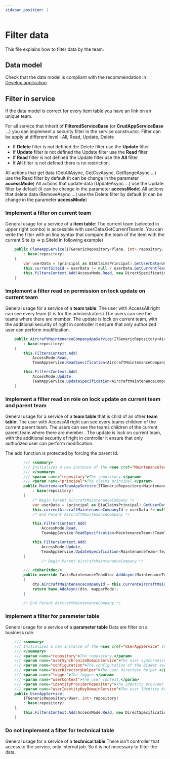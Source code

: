 ```yaml
---
sidebar_position: 1
---
```


# Filter data
This file explains how to filter data by the team.

## Data model
Check that the data model is compliant with the recommendation in :
 [Develop application](../../20-WorkWithBIA/20-DevelopApplication/DevelopTheApplication.md)

## Filter in service
If the data model is correct for every item table you have an link on an unique team.

For all service that inherit of **FilteredServiceBase** (or **CrudAppServiceBase** ...) you can implement a security filter in the service constructor.
Filter can be apply at different level : All, Read, Update, Delete
- If **Delete** filter is not defined the Delete filter use the **Update** filter
- If **Update** filter is not defined the Update filter use the **Read** filter
- If **Read** filter is not defined the Update filter use the **All** filter
- If **All** filter is not defined there is no restriction.

All actions that get data (GetAllAsync, GetCsvAsync, GetRangeAsync ...) use the Read filter by default (it can be change in the parameter **accessMode**)
All actions that update data (UpdateAsync ...) use the Update filter by default (it can be change in the parameter **accessMode**)
All actions that delete data (RemoveAsync ...) use the Delete filter by default (it can be change in the parameter **accessMode**)

### Implement a filter on current team
General usage for a service of a **item table**:
The current team (selected in upper right combo) is accessible with userData.GetCurrentTeamId.
You can write the filter with an linq syntax that compare the team of the item with the current Site (p => p.SiteId in following example) 
```csharp
    public PlaneAppService(ITGenericRepository<Plane, int> repository, IPrincipal principal)
        : base(repository)
    {
        var userData = (principal as BIAClaimsPrincipal).GetUserData<UserDataDto>();
        this.currentSiteId = userData != null ? userData.GetCurrentTeamId((int)TeamTypeId.Site) : 0;
        this.filtersContext.Add(AccessMode.Read, new DirectSpecification<Plane>(p => p.SiteId == this.currentSiteId));
    }
```

### Implement a filter read on permission on lock update on current team
General usage for a service of a **team table**:
The user with AccessAll right can see every team (it is for the administrators)
The users can see the teams where there are member.
The update is lock on current team, with the additional security of right in controller it ensure that only authorized user can perform modification.

```csharp
    public AircraftMaintenanceCompanyAppService(ITGenericRepository<AircraftMaintenanceCompany, int> repository, IPrincipal principal)
        : base(repository)
    {
        this.FiltersContext.Add(
            AccessMode.Read,
            TeamAppService.ReadSpecification<AircraftMaintenanceCompany>(TeamTypeId.AircraftMaintenanceCompany, principal));

        this.FiltersContext.Add(
            AccessMode.Update,
            TeamAppService.UpdateSpecification<AircraftMaintenanceCompany>(TeamTypeId.AircraftMaintenanceCompany, principal));
    }
```


### Implement a filter read on role on lock update on current team and parent team
General usage for a service of a **team table** that is child of an other **team table**:
The user with AccessAll right can see every teams children of the current parent team.
The users can see the teams children of the current parent team where there are member .
The update is lock on current team, with the additional security of right in controller it ensure that only authorized user can perform modification.

The add function is protected by forcing the parent Id.
```csharp
        /// <summary>
        /// Initializes a new instance of the <see cref="MaintenanceTeamAppService"/> class.
        /// </summary>
        /// <param name="repository">The repository.</param>
        /// <param name="principal">The claims principal.</param>
        public MaintenanceTeamAppService(ITGenericRepository<MaintenanceTeam, int> repository, IPrincipal principal)
            : base(repository)
        {
            /* Begin Parent AircraftMaintenanceCompany */
            var userData = (principal as BiaClaimsPrincipal).GetUserData<UserDataDto>();
            this.currentAircraftMaintenanceCompanyId = userData != null ? userData.GetCurrentTeamId((int)TeamTypeId.AircraftMaintenanceCompany) : 0;
            /* End Parent AircraftMaintenanceCompany */

            this.FiltersContext.Add(
                AccessMode.Read,
                TeamAppService.ReadSpecification<MaintenanceTeam>(TeamTypeId.MaintenanceTeam, principal));

            this.FiltersContext.Add(
                AccessMode.Update,
                TeamAppService.UpdateSpecification<MaintenanceTeam>(TeamTypeId.MaintenanceTeam, principal));
        }
                /* Begin Parent AircraftMaintenanceCompany */

        /// <inheritdoc/>
        public override Task<MaintenanceTeamDto> AddAsync(MaintenanceTeamDto dto, string mapperMode = null)
        {
            dto.AircraftMaintenanceCompanyId = this.currentAircraftMaintenanceCompanyId;
            return base.AddAsync(dto, mapperMode);
        }

        /* End Parent AircraftMaintenanceCompany */
```

### Implement a filter for parameter table
General usage for a service of a **parameter table**
Data are filter on a business rule.
```csharp
    /// <summary>
    /// Initializes a new instance of the <see cref="UserAppService" /> class.
    /// </summary>
    /// <param name="repository">The repository.</param>
    /// <param name="userSynchronizeDomainService">The user synchronize domain service.</param>
    /// <param name="configuration">The configuration of the BiaNet section.</param>
    /// <param name="userDirectoryHelper">The user directory helper.</param>
    /// <param name="logger">The logger.</param>
    /// <param name="userContext">The user context.</param>
    /// <param name="identityProviderRepository">The identity provider repository.</param>
    /// <param name="userIdentityKeyDomainService">The user Identity Key Domain Service.</param>
    public UserAppService(
        ITGenericRepository<User, int> repository)
        : base(repository)
    {
        this.FiltersContext.Add(AccessMode.Read, new DirectSpecification<User>(u => u.IsActive));
    }
```

### Do not implement a filter for technical table
General usage for a service of a **technical table**
There isn't controller that access to the service, only internal job.
So it is not necessary to filter the data.